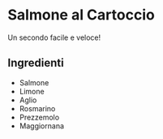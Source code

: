 # Salmone al Cartoccio

Un secondo facile e veloce!

## Ingredienti

* Salmone
* Limone
* Aglio
* Rosmarino
* Prezzemolo
* Maggiornana

